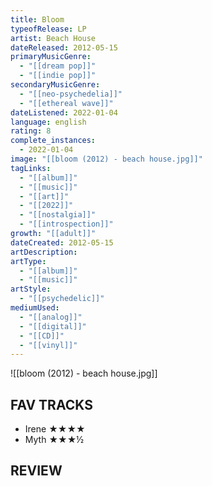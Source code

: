 ```yaml
---
title: Bloom
typeofRelease: LP
artist: Beach House
dateReleased: 2012-05-15
primaryMusicGenre:
  - "[[dream pop]]"
  - "[[indie pop]]"
secondaryMusicGenre:
  - "[[neo-psychedelia]]"
  - "[[ethereal wave]]"
dateListened: 2022-01-04
language: english
rating: 8
complete_instances:
  - 2022-01-04
image: "[[bloom (2012) - beach house.jpg]]"
tagLinks:
  - "[[album]]"
  - "[[music]]"
  - "[[art]]"
  - "[[2022]]"
  - "[[nostalgia]]"
  - "[[introspection]]"
growth: "[[adult]]"
dateCreated: 2012-05-15
artDescription:
artType:
  - "[[album]]"
  - "[[music]]"
artStyle:
  - "[[psychedelic]]"
mediumUsed:
  - "[[analog]]"
  - "[[digital]]"
  - "[[CD]]"
  - "[[vinyl]]"
---
```

![[bloom (2012) - beach house.jpg]]
## FAV TRACKS

- Irene ★★★★
- Myth ★★★½
## REVIEW

